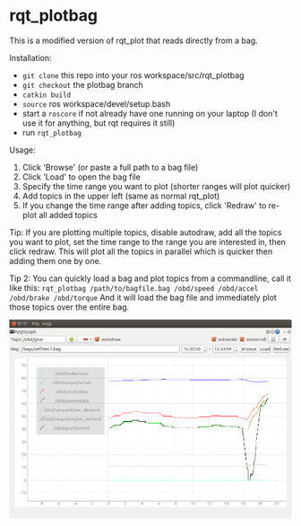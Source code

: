 # rqt_plotbag

This is a modified version of rqt_plot that reads directly from a bag.

Installation:
* `git clone` this repo into your ros workspace/src/rqt_plotbag
* `git checkout` the plotbag branch
* `catkin build`
* `source` ros workspace/devel/setup.bash
* start a `roscore` if not already have one running on your laptop (I don't use it for anything, but rqt requires it still)
* run `rqt_plotbag`

Usage:
1. Click 'Browse' (or paste a full path to a bag file)
2. Click 'Load' to open the bag file
3. Specify the time range you want to plot (shorter ranges will plot quicker)
4. Add topics in the upper left (same as normal rqt_plot)
5. If you change the time range after adding topics, click 'Redraw' to re-plot all added topics

Tip:
If you are plotting multiple topics, disable autodraw, add all the topics you want to plot, set the time range to the range you are interested in, then click redraw. 
This will plot all the topics in parallel which is quicker then adding them one by one.

Tip 2:
You can quickly load a bag and plot topics from a commandline, call it like this:
`rqt_plotbag /path/to/bagfile.bag /obd/speed /obd/accel /obd/brake /obd/torque`
And it will load the bag file and immediately plot those topics over the entire bag.

![screenshot](https://raw.githubusercontent.com/StarskyRobotics/rqt_plot/plotbag/image.png)
